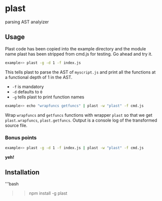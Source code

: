 plast
=====

parsing AST analyizer

## Usage

Plast code has been copied into the example directory and the module name plast has been stripped from cmd.js for testing.
Go ahead and try it.

```bash
example>> plast -g -d 1 -f index.js
```
This tells plast to parse the AST of `myscript.js` and print all the functions at a functional depth of 1 in the AST.

-  `-f` is mandatory
-  `-d` defaults to `0`
-  `-g` tells plast to print function names


```bash
example>> echo "wrapfuncs getfuncs" | plast -w "plast" -f cmd.js
```
Wrap `wrapfuncs` and `getfuncs` functions with wrapper `plast` so that we get `plast.wrapfuncs`, `plast.getfuncs`.
Output is a console log of the transformed source file.


### Bonus points
```bash
example>> plast -g -d 1 -f index.js | plast -w "plast" -f cmd.js
```
**yeh!**


## Installation
'''bash
>> npm install -g plast
```
